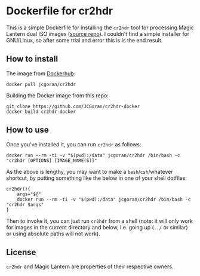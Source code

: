 # Dockerfile for cr2hdr
This is a simple Dockerfile for installing the `cr2hdr` tool for processing Magic Lantern dual ISO images ([source repo](https://bitbucket.org/hudson/magic-lantern/)). I couldn't find a simple installer for GNU/Linux, so after some trial and error this is is the end result.

## How to install
The image from [Dockerhub](https://hub.docker.com/r/jcgoran/cr2hdr):
```
docker pull jcgoran/cr2hdr
```
Building the Docker image from this repo:
```
git clone https://github.com/JCGoran/cr2hdr-docker
docker build cr2hdr-docker
```

## How to use
Once you've installed it, you can run `cr2hdr` as follows:
```
docker run --rm -ti -v "$(pwd):/data" jcgoran/cr2hdr /bin/bash -c "cr2hdr [OPTIONS] [IMAGE_NAME(S)]"
```
As the above is lengthy, you may want to make a `bash`/`csh`/whatever shortcut, by putting something like the below in one of your shell dotfiles:
```
cr2hdr(){
    args="$@"
    docker run --rm -ti -v "$(pwd):/data" jcgoran/cr2hdr /bin/bash -c "cr2hdr $args"
}
```
Then to invoke it, you can just run `cr2hdr` from a shell (note: it will only work for images in the current directory and below, i.e. going up (`../` or similar) or using absolute paths will not work).

## License
`cr2hdr` and Magic Lantern are properties of their respective owners.
